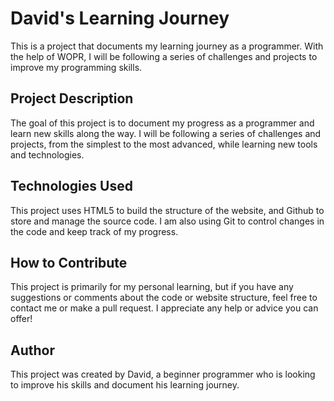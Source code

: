 # David's Learning Journey

This is a project that documents my learning journey as a programmer. With the help of WOPR, I will be following a series of challenges and projects to improve my programming skills.

## Project Description

The goal of this project is to document my progress as a programmer and learn new skills along the way. I will be following a series of challenges and projects, from the simplest to the most advanced, while learning new tools and technologies.

## Technologies Used

This project uses HTML5 to build the structure of the website, and Github to store and manage the source code. I am also using Git to control changes in the code and keep track of my progress.

## How to Contribute

This project is primarily for my personal learning, but if you have any suggestions or comments about the code or website structure, feel free to contact me or make a pull request. I appreciate any help or advice you can offer!

## Author

This project was created by David, a beginner programmer who is looking to improve his skills and document his learning journey.
